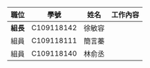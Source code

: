 | **職位** | **學號** | **姓名** | **工作內容** |
| :---:| :---:| :---:| :----: |
| **組長** | C109118142 | 徐敏容 ||
| 組員 | C109118111 | 簡言蓁 ||
| 組員 | C109118140 | 林俞丞 ||
